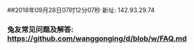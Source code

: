 ##2018年09月28日07时12分07秒 新址: 142.93.29.74
### 兔友常见问题及解答: https://github.com/wanggonging/d/blob/w/FAQ.md
